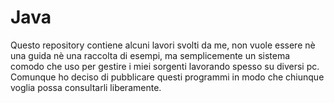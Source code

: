 Java
====
Questo repository contiene alcuni lavori svolti da me, non vuole essere nè una guida nè una raccolta di esempi, 
ma semplicemente un sistema comodo che uso per gestire i miei sorgenti lavorando spesso su diversi pc.
Comunque ho deciso di pubblicare questi programmi in modo che chiunque voglia possa consultarli liberamente.

